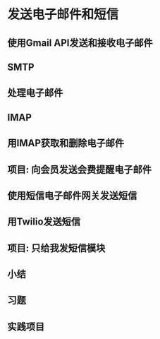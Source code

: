 # 发送电子邮件和短信
## 使用Gmail API发送和接收电子邮件
## SMTP
## 处理电子邮件
## IMAP
## 用IMAP获取和删除电子邮件
## 项目: 向会员发送会费提醒电子邮件
## 使用短信电子邮件网关发送短信
## 用Twilio发送短信
## 项目: 只给我发短信模块
## 小结
## 习题
## 实践项目